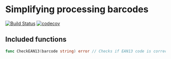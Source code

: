 # Simplifying processing barcodes

[![Build Status](https://travis-ci.org/bykovme/gobarcode.svg?branch=master)](https://travis-ci.org/bykovme/gobarcode)  [![codecov](https://codecov.io/gh/bykovme/gobarcode/branch/master/graph/badge.svg)](https://codecov.io/gh/bykovme/gobarcode)

## Included functions

``` go
func CheckEAN13(barcode string) error // Checks if EAN13 code is correct (length, content, checksum)
```